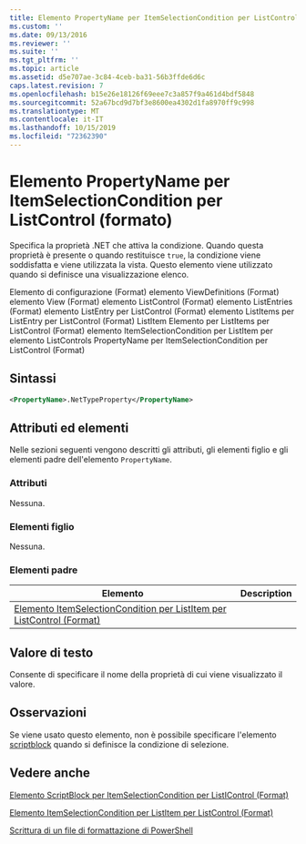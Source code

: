 ```yaml
---
title: Elemento PropertyName per ItemSelectionCondition per ListControl (Format) | Microsoft Docs
ms.custom: ''
ms.date: 09/13/2016
ms.reviewer: ''
ms.suite: ''
ms.tgt_pltfrm: ''
ms.topic: article
ms.assetid: d5e707ae-3c84-4ceb-ba31-56b3ffde6d6c
caps.latest.revision: 7
ms.openlocfilehash: b15e26e18126f69eee7c3a857f9a461d4bdf5848
ms.sourcegitcommit: 52a67bcd9d7bf3e8600ea4302d1fa8970ff9c998
ms.translationtype: MT
ms.contentlocale: it-IT
ms.lasthandoff: 10/15/2019
ms.locfileid: "72362390"
---
```

# <a name="propertyname-element-for-itemselectioncondition-for-listcontrol-format"></a>Elemento PropertyName per ItemSelectionCondition per ListControl (formato)

Specifica la proprietà .NET che attiva la condizione. Quando questa proprietà è presente o quando restituisce `true`, la condizione viene soddisfatta e viene utilizzata la vista. Questo elemento viene utilizzato quando si definisce una visualizzazione elenco.

Elemento di configurazione (Format) elemento ViewDefinitions (Format) elemento View (Format) elemento ListControl (Format) elemento ListEntries (Format) elemento ListEntry per ListControl (Format) elemento ListItems per ListEntry per ListControl (Format) ListItem Elemento per ListItems per ListControl (Format) elemento ItemSelectionCondition per ListItem per elemento ListControls PropertyName per ItemSelectionCondition per ListControl (Format)

## <a name="syntax"></a>Sintassi

```xml
<PropertyName>.NetTypeProperty</PropertyName>
```

## <a name="attributes-and-elements"></a>Attributi ed elementi

Nelle sezioni seguenti vengono descritti gli attributi, gli elementi figlio e gli elementi padre dell'elemento `PropertyName`.

### <a name="attributes"></a>Attributi

Nessuna.

### <a name="child-elements"></a>Elementi figlio

Nessuna.

### <a name="parent-elements"></a>Elementi padre

|Elemento|Description|
|-------------|-----------------|
|[Elemento ItemSelectionCondition per ListItem per ListControl (Format)](./itemselectioncondition-element-for-listitem-for-listcontrol-format.md)||

## <a name="text-value"></a>Valore di testo

Consente di specificare il nome della proprietà di cui viene visualizzato il valore.

## <a name="remarks"></a>Osservazioni

Se viene usato questo elemento, non è possibile specificare l'elemento [scriptblock](./scriptblock-element-for-itemselectioncondition-for-listcontrol-format.md) quando si definisce la condizione di selezione.

## <a name="see-also"></a>Vedere anche

[Elemento ScriptBlock per ItemSelectionCondition per ListIControl (Format)](./scriptblock-element-for-itemselectioncondition-for-listcontrol-format.md)

[Elemento ItemSelectionCondition per ListItem per ListControl (Format)](./itemselectioncondition-element-for-listitem-for-listcontrol-format.md)

[Scrittura di un file di formattazione di PowerShell](./writing-a-powershell-formatting-file.md)

